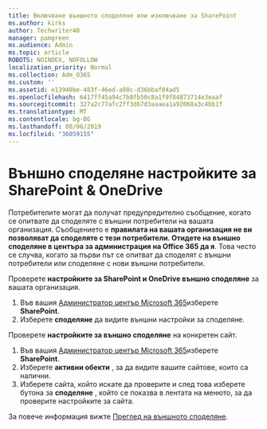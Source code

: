 ```yaml
---
title: Включване външното споделяне или изключване за SharePoint
ms.author: kirks
author: Techwriter40
manager: pamgreen
ms.audience: Admin
ms.topic: article
ROBOTS: NOINDEX, NOFOLLOW
localization_priority: Normal
ms.collection: Adm_O365
ms.custom: ''
ms.assetid: e13940be-483f-46ed-a88c-d36bbaf04ad5
ms.openlocfilehash: 6417ff45a94c7b8fb50c8a1f9f84873714e3eaaf
ms.sourcegitcommit: 327a2c77afc2ff3d67d3aaaea1a92068a3c4bb1f
ms.translationtype: MT
ms.contentlocale: bg-BG
ms.lasthandoff: 08/06/2019
ms.locfileid: "36059155"
---
```

# <a name="external-sharing-settings-for-sharepoint--onedrive"></a>Външно споделяне настройките за SharePoint & OneDrive

Потребителите могат да получат предупредително съобщение, когато се опитвате да споделяте с външни потребители на вашата организация. Съобщението е **правилата на вашата организация не ви позволяват да споделяте с тези потребители. Отидете на външно споделяне в центъра за администрация на Office 365 да я**. Това често се случва, когато за първи път се опитват да споделят с външни потребители или споделяне с нови външни потребители.

Проверете **настройките за SharePoint и OneDrive външно споделяне** за вашата организация.

1. Във вашия [Администратор център Microsoft 365](https://admin.microsoft.com/AdminPortal/Home#/homepage">https://admin.microsoft.com/)изберете **SharePoint**.
3. Изберете **споделяне** да видите външни настройки за споделяне.

Проверете **настройките за външно споделяне** на конкретен сайт.

1. Във вашия [Администратор център Microsoft 365](https://admin.microsoft.com/AdminPortal/Home#/homepage">https://admin.microsoft.com/)изберете **SharePoint**.
2. Изберете **активни обекти** , за да видите вашите сайтове, които са налични.
3. Изберете сайта, който искате да проверите и след това изберете бутона за **споделяне** , който се показва в лентата на менюто, за да проверите настройките за сайта.

За повече информация вижте [Преглед на външното споделяне](https://docs.microsoft.com/sharepoint/external-sharing-overview).